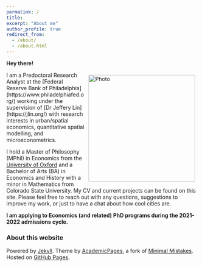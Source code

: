 ```yaml
---
permalink: /
title: 
excerpt: "About me"
author_profile: true
redirect_from: 
  - /about/
  - /about.html
---
```

**Hey there!**

<img align="right" src="https://jacobhmoore.github.io/images/wedding_pic.jpg" alt="Photo" style="width: 280px; border-radius: 10px; padding: 8px 8px 8px 8px"/>
I am a Predoctoral Research Analyst at the [Federal Reserve Bank of Philadelphia](https://www.philadelphiafed.org/) working under the supervision of [Dr Jeffery Lin](https://jlin.org/) with research interests in urban/spatial economics, quantitative spatial modelling, and microeconometrics.

I hold a Master of Philosophy (MPhil) in Economics from the [University of Oxford](https://www.economics.ox.ac.uk/#/) and a Bachelor of Arts (BA) in Economics and History with a minor in Mathematics from Colorado State University. My CV and current projects can be found on this site. Please feel free to reach out with any questions, suggestions to improve my work, or just to have a chat about how cool cities are.

**I am applying to Economics (and related) PhD programs during the 2021-2022 admissions cycle.**

### About this website
Powered by [Jekyll](http://jekyllrb.com). Theme by [AcademicPages](https://github.com/academicpages/academicpages.github.io), a fork of [Minimal Mistakes](https://mademistakes.com/work/minimal-mistakes-jekyll-theme/). Hosted on [GitHub Pages](https://pages.github.com/).

<!-- Powered by <a href="http://jekyllrb.com" rel="nofollow">Jekyll</a> &amp; <a href="https://github.com/academicpages/academicpages.github.io">AcademicPages</a>, a fork of <a href="https://mademistakes.com/work/minimal-mistakes-jekyll-theme/" rel="nofollow">Minimal Mistakes</a>. Hosted on GitHub Pages. -->

